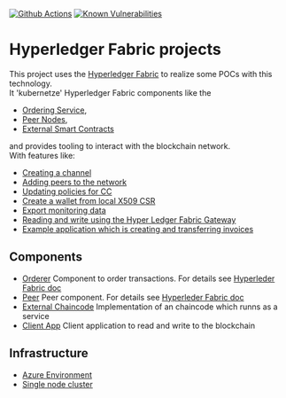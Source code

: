 [![Github Actions](https://github.com/scray/scray-ledger/actions/workflows/maven-build-action.yaml/badge.svg)](https://github.com/scray/scray-ledger/actions/)
[![Known Vulnerabilities](https://snyk.io/test/github/scray/scray-ledger/badge.svg)](https://snyk.io/test/github/scray/scray-ledger)

# Hyperledger Fabric projects

This project uses the [Hyperledger Fabric](https://www.hyperledger.org/use/fabric) to realize some POCs with this technology.  
It 'kubernetze' Hyperledger Fabric components like the 
* [Ordering Service](containers/orderer/README.md), 
* [Peer Nodes](containers/README.md), 
* [External Smart Contracts](chaincode/chaincode-external/README.md)  

and provides tooling to interact with the blockchain network.  
With features like:
* [Creating a channel](containers/orderer/README.md#create-new-channel) 
* [Adding peers to the network](containers/README.md#integrate-new-peer-to-scray-k8s-network)
* [Updating policies for CC](docs/use-cases/update-channel-policy/README.md)
* [Create a wallet from local X509 CSR](tools/wallet-creator#create-user-wallet-for-a-given-ca)
* [Export monitoring data](containers/README.md#export-data)
* [Reading and write using the Hyper Ledger Fabric Gateway](applications/asset-reader-writer-app#application-to-interact-with-blockchain)
* [Example application which is creating and transferring invoices](chaincode/chaincode-external#write-own-invoices)


## Components
* [Orderer](containers/orderer/README.md) Component to order transactions. For details see  [Hyperleder Fabric doc](https://hyperledger-fabric.readthedocs.io/en/release-2.3/orderer/ordering_service.html#)
* [Peer](containers/README.md) Peer component. For details see [Hyperleder Fabric doc](https://hyperledger-fabric.readthedocs.io/en/release-2.3/orderer/ordering_service.html#)
* [External Chaincode](chaincode/chaincode-external/README.md) Implementation of an chaincode which runns as a service
* [Client App](applications/asset-reader-writer-app) Client application to read and write to the blockchain

## Infrastructure
* [Azure Environment](deployment-environments/microsoft-azure/README.md)
* [Single node cluster](deployment-environments/single-node-k8s-cluster)
